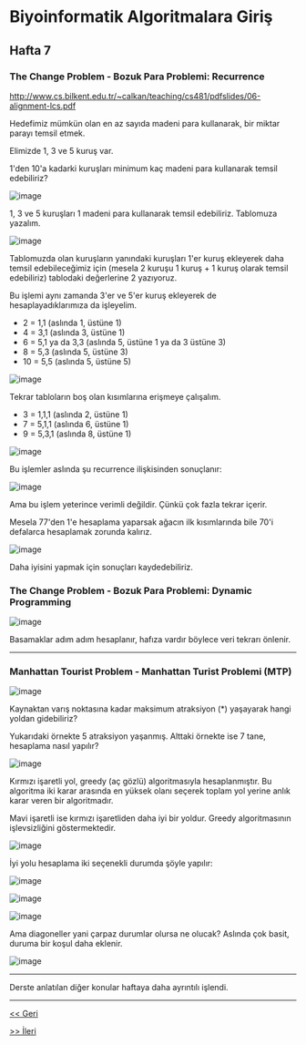 # Biyoinformatik Algoritmalara Giriş
## Hafta 7

### The Change Problem - Bozuk Para Problemi: Recurrence
http://www.cs.bilkent.edu.tr/~calkan/teaching/cs481/pdfslides/06-alignment-lcs.pdf

Hedefimiz mümkün olan en az sayıda madeni para kullanarak, bir miktar parayı temsil etmek.

Elimizde 1, 3 ve 5 kuruş var. 

1'den 10'a kadarki kuruşları minimum kaç madeni para kullanarak temsil edebiliriz?

![image](https://user-images.githubusercontent.com/12685802/144930893-5124efc8-02bb-4682-9ea2-d206eca4b957.png)

1, 3 ve 5 kuruşları 1 madeni para kullanarak temsil edebiliriz. Tablomuza yazalım.

![image](https://user-images.githubusercontent.com/12685802/144930994-30656422-cf52-400a-af76-3634a1c34db7.png)

Tablomuzda olan kuruşların yanındaki kuruşları 1'er kuruş ekleyerek daha temsil edebileceğimiz için (mesela 2 kuruşu 1 kuruş + 1 kuruş olarak temsil edebiliriz) tablodaki değerlerine 2 yazıyoruz.

Bu işlemi aynı zamanda 3'er ve 5'er kuruş ekleyerek de hesaplayadıklarımıza da işleyelim.

- 2 = 1,1 (aslında 1, üstüne 1)
- 4 = 3,1 (aslında 3, üstüne 1)
- 6 = 5,1 ya da 3,3 (aslında 5, üstüne 1 ya da 3 üstüne 3)
- 8 = 5,3 (aslında 5, üstüne 3)
- 10 = 5,5 (aslında 5, üstüne 5)

![image](https://user-images.githubusercontent.com/12685802/144931135-cf2d2d15-56ba-4654-a7f8-e9273ed85dd9.png)

Tekrar tabloların boş olan kısımlarına erişmeye çalışalım.

- 3 = 1,1,1 (aslında 2, üstüne 1)
- 7 = 5,1,1 (aslında 6, üstüne 1)
- 9 = 5,3,1 (aslında 8, üstüne 1)

![image](https://user-images.githubusercontent.com/12685802/144932003-d95e30ab-c41c-4a88-a125-f88145fb3572.png)

Bu işlemler aslında şu recurrence ilişkisinden sonuçlanır:

![image](https://user-images.githubusercontent.com/12685802/144932089-5de9057c-2691-4439-8434-0845b727529d.png)

Ama bu işlem yeterince verimli değildir. Çünkü çok fazla tekrar içerir.

Mesela 77'den 1'e hesaplama yaparsak ağacın ilk kısımlarında bile 70'i defalarca hesaplamak zorunda kalırız.

![image](https://user-images.githubusercontent.com/12685802/144932366-b4988fa1-a565-4538-b124-95887ab875c6.png)

Daha iyisini yapmak için sonuçları kaydedebiliriz.

### The Change Problem - Bozuk Para Problemi: Dynamic Programming

![image](https://user-images.githubusercontent.com/12685802/144933032-24c6a19a-7a85-4fd6-b94f-9c7a8ac9a010.png)

Basamaklar adım adım hesaplanır, hafıza vardır böylece veri tekrarı önlenir.

---

### Manhattan Tourist Problem - Manhattan Turist Problemi (MTP)

![image](https://user-images.githubusercontent.com/12685802/144933524-c0008e17-1c3e-49b4-a2ac-15a076b6744f.png)

Kaynaktan varış noktasına kadar maksimum atraksiyon (*) yaşayarak hangi yoldan gidebiliriz?

Yukarıdaki örnekte 5 atraksiyon yaşanmış. Alttaki örnekte ise 7 tane, hesaplama nasıl yapılır?

![image](https://user-images.githubusercontent.com/12685802/144933750-d82fd0d3-a077-4b36-b788-096f4a449b94.png)

Kırmızı işaretli yol, greedy (aç gözlü) algoritmasıyla hesaplanmıştır. Bu algoritma iki karar arasında en yüksek olanı seçerek toplam yol yerine anlık karar veren bir algoritmadır.

Mavi işaretli ise kırmızı işaretliden daha iyi bir yoldur. Greedy algoritmasının işlevsizliğini göstermektedir.

![image](https://user-images.githubusercontent.com/12685802/144933863-16e10f96-cb6f-4b2f-9b91-bb86afbb4225.png)

İyi yolu hesaplama iki seçenekli durumda şöyle yapılır:

![image](https://user-images.githubusercontent.com/12685802/144934436-0cf995f0-a633-4535-a16c-89c9fdb300a4.png)

![image](https://user-images.githubusercontent.com/12685802/144934514-d5839da0-2ce9-4ab8-9c77-85340cbb8e77.png)

![image](https://user-images.githubusercontent.com/12685802/144934567-dbfa747e-58d7-456c-a589-8638cb6bd4b4.png)

Ama diagoneller yani çarpaz durumlar olursa ne olucak? Aslında çok basit, duruma bir koşul daha eklenir.

![image](https://user-images.githubusercontent.com/12685802/144934636-8dc2910d-80d2-437c-9a9b-db1a42c7b931.png)

---

Derste anlatılan diğer konular haftaya daha ayrıntılı işlendi.

---

[<< Geri](https://github.com/LIIIs4ma/BiyoinformatikAG/blob/main/hafta6.md)

[>> İleri](https://github.com/LIIIs4ma/BiyoinformatikAG/blob/main/hafta8.md)
